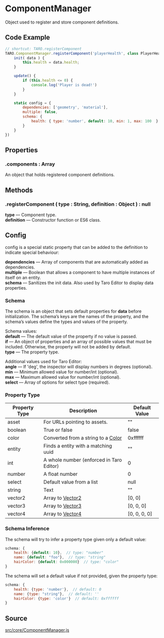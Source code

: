 # ComponentManager
Object used to register and store component definitions.

## Code Example
```javascript
// shortcut: TARO.registerComponent
TARO.ComponentManager.registerComponent('playerHealth', class PlayerHealth {
	init( data ) {
		this.health = data.health;
	}

	update() {
		if (this.health <= 0) {
			console.log('Player is dead!')
		}
	}

	static config = {
		dependencies: ['geometry', 'material'],
		multiple: false,
		schema: {
			health: { type: 'number', default: 10, min: 1, max: 100  }
		}
	}
})
```

## Properties

### .<a>components</a> : <span class="param">Array</span>
An object that holds registered component definitions.

## Methods

### .<a>registerComponent</a> ( type : <span class="param">String</span>, definition : <span class="param">Object</span> ) : <span class="param">null</span>
**type** — Component type.<br>
**definition** — Constructor function or ES6 class.

## Config
config is a special static property that can be added to the definition to indicate special behaviour:

**dependencies** — Array of components that are automatically added as dependencies.<br>
**multiple** — Boolean that allows a component to have multiple instances of itself on an entity.<br>
**schema** — Sanitizes the init data. Also used by Taro Editor to display data properties.

### Schema
The schema is an object that sets default properties for **data** before initialization. The schema’s keys are the names of the property, and the schema’s values define the types and values of the property.

Schema values:<br>
**default** — The default value of the property if no value is passed.<br>
**if** — An object of properties and an array of possible values that must be included. Otherwise, the property will not be added by default.<br>
**type** — The property type.

Additional values used for Taro Editor:<br>
**angle** — If 'deg', the inspector will display numbers in degrees (optional).<br>
**min** — Minimum allowed value for number/int (optional).<br>
**max** — Maximum allowed value for number/int (optional).<br>
**select** — Array of options for select type (required).

### Property Type
| Property Type | Description                                                                       | Default Value |
|---------------|-----------------------------------------------------------------------------------|---------------|
| asset         | For URLs pointing to assets.                                                      | ""            |
| boolean       | True or false                                                                     | false         |
| color         | Converted from a string to a [Color](https://threejs.org/docs/#api/en/math/Color) | 0xffffff      |
| entity        | Finds a entity with a matching uuid                                               | ""            |
| int           | A whole number (enforced in Taro Editor)                                          | 0             |
| number        | A float number                                                                    | 0             |
| select        | Default value from a list                                                         | null          |
| string        | Text                                                                              | ""            |
| vector2       | Array to [Vector2](https://threejs.org/docs/#api/en/math/Vector2)                 | [0, 0]        |
| vector3       | Array to [Vector3](https://threejs.org/docs/#api/en/math/Vector3)                 | [0, 0, 0]     |
| vector4       | Array to [Vector4](https://threejs.org/docs/#api/en/math/Vector4)                 | [0, 0, 0, 0]  |

### Schema Inference
The schema will try to infer a property type given only a default value:
```javascript
schema: {
	health: {default: 10},  // type: "number"
	name: {default: "foo"},  // type: "string"
	hairColor: {default: 0x000000}  // type: "color"
}
```
The schema will set a default value if not provided, given the property type:
```javascript
schema: {
	health: {type: 'number'},  // default: 0
	name: {type: "string"},  // default: ''
	hairColor: {type: 'color'}  // default: 0xffffff
}
```

## Source
[src/core/ComponentManager.js](https://github.com/Cloud9c/taro/blob/master/src/core/ComponentManager.js)